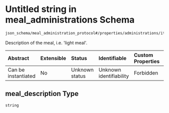 # Untitled string in meal\_administrations Schema

```txt
json_schema/meal_administration_protocol#/properties/administrations/items/properties/meal_description
```

Description of the meal, i.e. 'light meal'.

| Abstract            | Extensible | Status         | Identifiable            | Custom Properties | Additional Properties | Access Restrictions | Defined In                                                                                               |
| :------------------ | :--------- | :------------- | :---------------------- | :---------------- | :-------------------- | :------------------ | :------------------------------------------------------------------------------------------------------- |
| Can be instantiated | No         | Unknown status | Unknown identifiability | Forbidden         | Allowed               | none                | [meal\_administrations.schema.json\*](../../out/meal_administrations.schema.json "open original schema") |

## meal\_description Type

`string`
